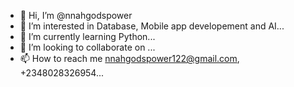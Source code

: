 - 👋 Hi, I’m @nnahgodspower
- 👀 I’m interested in Database, Mobile app developement and AI...
- 🌱 I’m currently learning Python...
- 💞️ I’m looking to collaborate on ...
- 📫 How to reach me nnahgodspower122@gmail.com, +2348028326954...

<!---
nnahgodspower/nnahgodspower is a ✨ special ✨ repository because its `README.md` (this file) appears on your GitHub profile.
You can click the Preview link to take a look at your changes.
--->
